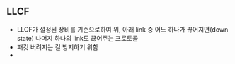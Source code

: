 ## LLCF
-  LLCF가 설정된 장비를 기준으로하여 위, 아래 link 중 어느 하나가 끊어지면(down state) 나머지 하나의 link도 끊어주는 프로토콜
-  패킷 버려지는 걸 방지하기 위함
-    
